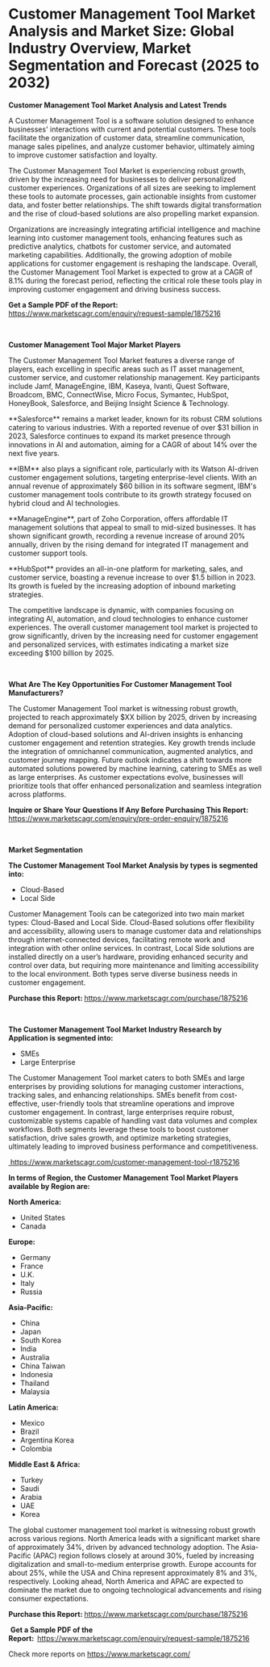 <p><h1>Customer Management Tool Market Analysis and Market Size: Global Industry Overview, Market Segmentation and Forecast (2025 to 2032)</h1></p><p><strong>Customer Management Tool Market Analysis and Latest Trends</strong></p>
<p><p>A Customer Management Tool is a software solution designed to enhance businesses' interactions with current and potential customers. These tools facilitate the organization of customer data, streamline communication, manage sales pipelines, and analyze customer behavior, ultimately aiming to improve customer satisfaction and loyalty.</p><p>The Customer Management Tool Market is experiencing robust growth, driven by the increasing need for businesses to deliver personalized customer experiences. Organizations of all sizes are seeking to implement these tools to automate processes, gain actionable insights from customer data, and foster better relationships. The shift towards digital transformation and the rise of cloud-based solutions are also propelling market expansion.</p><p>Organizations are increasingly integrating artificial intelligence and machine learning into customer management tools, enhancing features such as predictive analytics, chatbots for customer service, and automated marketing capabilities. Additionally, the growing adoption of mobile applications for customer engagement is reshaping the landscape. Overall, the Customer Management Tool Market is expected to grow at a CAGR of 8.1% during the forecast period, reflecting the critical role these tools play in improving customer engagement and driving business success.</p></p>
<p><strong>Get a Sample PDF of the Report:&nbsp;</strong> <a href="https://www.marketscagr.com/enquiry/request-sample/1875216?utm_campaign=2633&utm_medium=2&utm_source=Github&utm_content=ia&utm_term=11032025&utm_id=customer-management-tool">https://www.marketscagr.com/enquiry/request-sample/1875216</a></p>
<p>&nbsp;</p>
<p><strong>Customer Management Tool Major Market Players</strong></p>
<p><p>The Customer Management Tool Market features a diverse range of players, each excelling in specific areas such as IT asset management, customer service, and customer relationship management. Key participants include Jamf, ManageEngine, IBM, Kaseya, Ivanti, Quest Software, Broadcom, BMC, ConnectWise, Micro Focus, Symantec, HubSpot, HoneyBook, Salesforce, and Beijing Insight Science & Technology.</p><p>**Salesforce** remains a market leader, known for its robust CRM solutions catering to various industries. With a reported revenue of over $31 billion in 2023, Salesforce continues to expand its market presence through innovations in AI and automation, aiming for a CAGR of about 14% over the next five years.</p><p>**IBM** also plays a significant role, particularly with its Watson AI-driven customer engagement solutions, targeting enterprise-level clients. With an annual revenue of approximately $60 billion in its software segment, IBM's customer management tools contribute to its growth strategy focused on hybrid cloud and AI technologies.</p><p>**ManageEngine**, part of Zoho Corporation, offers affordable IT management solutions that appeal to small to mid-sized businesses. It has shown significant growth, recording a revenue increase of around 20% annually, driven by the rising demand for integrated IT management and customer support tools.</p><p>**HubSpot** provides an all-in-one platform for marketing, sales, and customer service, boasting a revenue increase to over $1.5 billion in 2023. Its growth is fueled by the increasing adoption of inbound marketing strategies.</p><p>The competitive landscape is dynamic, with companies focusing on integrating AI, automation, and cloud technologies to enhance customer experiences. The overall customer management tool market is projected to grow significantly, driven by the increasing need for customer engagement and personalized services, with estimates indicating a market size exceeding $100 billion by 2025.</p></p>
<p>&nbsp;</p>
<p><strong>What Are The Key Opportunities For Customer Management Tool Manufacturers?</strong></p>
<p><p>The Customer Management Tool market is witnessing robust growth, projected to reach approximately $XX billion by 2025, driven by increasing demand for personalized customer experiences and data analytics. Adoption of cloud-based solutions and AI-driven insights is enhancing customer engagement and retention strategies. Key growth trends include the integration of omnichannel communication, augmented analytics, and customer journey mapping. Future outlook indicates a shift towards more automated solutions powered by machine learning, catering to SMEs as well as large enterprises. As customer expectations evolve, businesses will prioritize tools that offer enhanced personalization and seamless integration across platforms.</p></p>
<p><strong>Inquire or Share Your Questions If Any Before Purchasing This Report:</strong> <a href="https://www.marketscagr.com/enquiry/pre-order-enquiry/1875216?utm_campaign=2633&utm_medium=2&utm_source=Github&utm_content=ia&utm_term=11032025&utm_id=customer-management-tool">https://www.marketscagr.com/enquiry/pre-order-enquiry/1875216</a></p>
<p>&nbsp;</p>
<p><strong>Market Segmentation</strong></p>
<p><strong>The Customer Management Tool Market Analysis by types is segmented into:</strong></p>
<p><ul><li>Cloud-Based</li><li>Local Side</li></ul></p>
<p><p>Customer Management Tools can be categorized into two main market types: Cloud-Based and Local Side. Cloud-Based solutions offer flexibility and accessibility, allowing users to manage customer data and relationships through internet-connected devices, facilitating remote work and integration with other online services. In contrast, Local Side solutions are installed directly on a user’s hardware, providing enhanced security and control over data, but requiring more maintenance and limiting accessibility to the local environment. Both types serve diverse business needs in customer engagement.</p></p>
<p><strong>Purchase this Report:&nbsp;</strong><a href="https://www.marketscagr.com/purchase/1875216?utm_campaign=2633&utm_medium=2&utm_source=Github&utm_content=ia&utm_term=11032025&utm_id=customer-management-tool">https://www.marketscagr.com/purchase/1875216</a></p>
<p>&nbsp;</p>
<p><strong>The Customer Management Tool Market Industry Research by Application is segmented into:</strong></p>
<p><ul><li>SMEs</li><li>Large Enterprise</li></ul></p>
<p><p>The Customer Management Tool market caters to both SMEs and large enterprises by providing solutions for managing customer interactions, tracking sales, and enhancing relationships. SMEs benefit from cost-effective, user-friendly tools that streamline operations and improve customer engagement. In contrast, large enterprises require robust, customizable systems capable of handling vast data volumes and complex workflows. Both segments leverage these tools to boost customer satisfaction, drive sales growth, and optimize marketing strategies, ultimately leading to improved business performance and competitiveness.</p></p>
<p><a href="https://www.marketscagr.com/customer-management-tool-r1875216?utm_campaign=2633&utm_medium=2&utm_source=Github&utm_content=ia&utm_term=11032025&utm_id=customer-management-tool">&nbsp;https://www.marketscagr.com/customer-management-tool-r1875216</a></p>
<p><strong>In terms of Region, the Customer Management Tool Market Players available by Region are:</strong></p>
<p>
    <p> <strong> North America: </strong>
        <ul>
            <li>United States</li>
            <li>Canada</li>
        </ul>
        </p> 
    <p> <strong> Europe: </strong>
        <ul>
            <li>Germany</li>
            <li>France</li>
            <li>U.K.</li>
            <li>Italy</li>
            <li>Russia</li>
        </ul>
        </p> 
    <p> <strong> Asia-Pacific: </strong>
        <ul>
            <li>China</li>
            <li>Japan</li>
            <li>South Korea</li>
            <li>India</li>
            <li>Australia</li>
            <li>China Taiwan</li>
            <li>Indonesia</li>
            <li>Thailand</li>
            <li>Malaysia</li>
        </ul>
        </p> 
    <p> <strong> Latin America: </strong>
        <ul>
            <li>Mexico</li>
            <li>Brazil</li>
            <li>Argentina Korea</li>
            <li>Colombia</li>
        </ul>
        </p> 
    <p> <strong> Middle East & Africa: </strong>
        <ul>
            <li>Turkey</li>
            <li>Saudi</li>
            <li>Arabia</li>
            <li>UAE</li>
            <li>Korea</li>
        </ul>
    </p>
    </p>
<p><p>The global customer management tool market is witnessing robust growth across various regions. North America leads with a significant market share of approximately 34%, driven by advanced technology adoption. The Asia-Pacific (APAC) region follows closely at around 30%, fueled by increasing digitalization and small-to-medium enterprise growth. Europe accounts for about 25%, while the USA and China represent approximately 8% and 3%, respectively. Looking ahead, North America and APAC are expected to dominate the market due to ongoing technological advancements and rising consumer expectations.</p></p>
<p><strong>Purchase this Report: </strong><a href="https://www.marketscagr.com/purchase/1875216?utm_campaign=2633&utm_medium=2&utm_source=Github&utm_content=ia&utm_term=11032025&utm_id=customer-management-tool">https://www.marketscagr.com/purchase/1875216</a></p>
<p>&nbsp;<strong>Get a Sample PDF of the Report:&nbsp;&nbsp;</strong><a href="https://www.marketscagr.com/enquiry/request-sample/1875216?utm_campaign=2633&utm_medium=2&utm_source=Github&utm_content=ia&utm_term=11032025&utm_id=customer-management-tool">https://www.marketscagr.com/enquiry/request-sample/1875216</a></p>
<p><strong></strong></p>
<p>Check more reports on <a href="https://www.marketscagr.com/?utm_campaign=2633&utm_medium=2&utm_source=Github&utm_content=ia&utm_term=11032025&utm_id=customer-management-tool">https://www.marketscagr.com/</a></p>